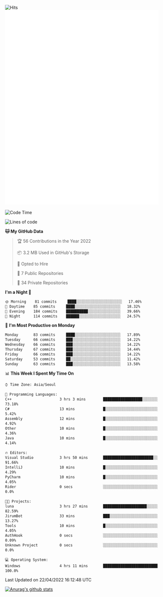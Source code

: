 ![Hits](https://hits.seeyoufarm.com/api/count/incr/badge.svg?url=https%3A%2F%2Fgithub.com%2Fkokose1234&count_bg=%2379C83D&title_bg=%23555555&icon=apple.svg&icon_color=%23E7E7E7&title=hits&edge_flat=false)
<br/>
![Metrics](https://github.com/kokose1234/kokose1234/blob/main/github-metrics.svg)

<!--START_SECTION:waka-->
![Code Time](http://img.shields.io/badge/Code%20Time-625%20hrs%2013%20mins-blue)

![Lines of code](https://img.shields.io/badge/From%20Hello%20World%20I%27ve%20Written-2%20Million%20lines%20of%20code-blue)

**🐱 My GitHub Data** 

> 🏆 56 Contributions in the Year 2022
 > 
> 📦 3.2 MB Used in GitHub's Storage 
 > 
> 💼 Opted to Hire
 > 
> 📜 7 Public Repositories 
 > 
> 🔑 34 Private Repositories  
 > 
**I'm a Night 🦉** 

```text
🌞 Morning    81 commits     ████░░░░░░░░░░░░░░░░░░░░░   17.46% 
🌆 Daytime    85 commits     ████░░░░░░░░░░░░░░░░░░░░░   18.32% 
🌃 Evening    184 commits    ██████████░░░░░░░░░░░░░░░   39.66% 
🌙 Night      114 commits    ██████░░░░░░░░░░░░░░░░░░░   24.57%

```
📅 **I'm Most Productive on Monday** 

```text
Monday       83 commits     ████░░░░░░░░░░░░░░░░░░░░░   17.89% 
Tuesday      66 commits     ███░░░░░░░░░░░░░░░░░░░░░░   14.22% 
Wednesday    66 commits     ███░░░░░░░░░░░░░░░░░░░░░░   14.22% 
Thursday     67 commits     ███░░░░░░░░░░░░░░░░░░░░░░   14.44% 
Friday       66 commits     ███░░░░░░░░░░░░░░░░░░░░░░   14.22% 
Saturday     53 commits     ██░░░░░░░░░░░░░░░░░░░░░░░   11.42% 
Sunday       63 commits     ███░░░░░░░░░░░░░░░░░░░░░░   13.58%

```


📊 **This Week I Spent My Time On** 

```text
⌚︎ Time Zone: Asia/Seoul

💬 Programming Languages: 
C++                      3 hrs 3 mins        ██████████████████░░░░░░░   73.18% 
C#                       13 mins             █░░░░░░░░░░░░░░░░░░░░░░░░   5.42% 
Assembly                 12 mins             █░░░░░░░░░░░░░░░░░░░░░░░░   4.92% 
Other                    10 mins             █░░░░░░░░░░░░░░░░░░░░░░░░   4.36% 
Java                     10 mins             █░░░░░░░░░░░░░░░░░░░░░░░░   4.14%

🔥 Editors: 
Visual Studio            3 hrs 50 mins       ███████████████████████░░   91.66% 
IntelliJ                 10 mins             █░░░░░░░░░░░░░░░░░░░░░░░░   4.29% 
PyCharm                  10 mins             █░░░░░░░░░░░░░░░░░░░░░░░░   4.05% 
Rider                    0 secs              ░░░░░░░░░░░░░░░░░░░░░░░░░   0.0%

🐱‍💻 Projects: 
luna                     3 hrs 27 mins       ████████████████████░░░░░   82.59% 
JirumBot                 33 mins             ███░░░░░░░░░░░░░░░░░░░░░░   13.27% 
Tools                    10 mins             █░░░░░░░░░░░░░░░░░░░░░░░░   4.05% 
AuthHook                 0 secs              ░░░░░░░░░░░░░░░░░░░░░░░░░   0.09% 
Unknown Project          0 secs              ░░░░░░░░░░░░░░░░░░░░░░░░░   0.0%

💻 Operating System: 
Windows                  4 hrs 11 mins       █████████████████████████   100.0%

```


 Last Updated on 22/04/2022 16:12:48 UTC
<!--END_SECTION:waka-->

[![Anurag's github stats](https://github-readme-stats.vercel.app/api?username=kokose1234&theme=dracula)](https://github.com/anuraghazra/github-readme-stats)



	
